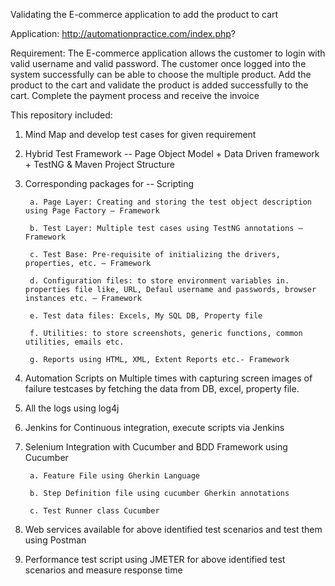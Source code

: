 Validating the E-commerce application to add the product to cart

Application: http://automationpractice.com/index.php?

Requirement: The E-commerce application allows the customer to login with valid username and valid password. The customer once logged into the system successfully can be able to choose the multiple product. Add the product to the cart and validate the product is added successfully to the cart. Complete the payment process and receive the invoice

This repository included: 

1. Mind Map and develop test cases for given requirement

2. Hybrid Test Framework -- Page Object Model + Data Driven framework + TestNG & Maven Project Structure

3. Corresponding packages for -- Scripting

        a. Page Layer: Creating and storing the test object description using Page Factory – Framework
        
        b. Test Layer: Multiple test cases using TestNG annotations – Framework
        
        c. Test Base: Pre-requisite of initializing the drivers, properties, etc. – Framework
        
        d. Configuration files: to store environment variables in. properties file like, URL, Defaul username and passwords, browser instances etc. – Framework
        
        e. Test data files: Excels, My SQL DB, Property file
        
        f. Utilities: to store screenshots, generic functions, common utilities, emails etc.
        
        g. Reports using HTML, XML, Extent Reports etc.- Framework
        
4. Automation Scripts on Multiple times with capturing screen images of failure testcases by fetching the data from DB, excel, property file.

5. All the logs using log4j

6. Jenkins for Continuous integration, execute scripts via Jenkins

7. Selenium Integration with Cucumber and BDD Framework using Cucumber

        a. Feature File using Gherkin Language
        
        b. Step Definition file using cucumber Gherkin annotations
        
        c. Test Runner class Cucumber
        
8. Web services available for above identified test scenarios and test them using Postman

9. Performance test script using JMETER for above identified test scenarios and measure response time
